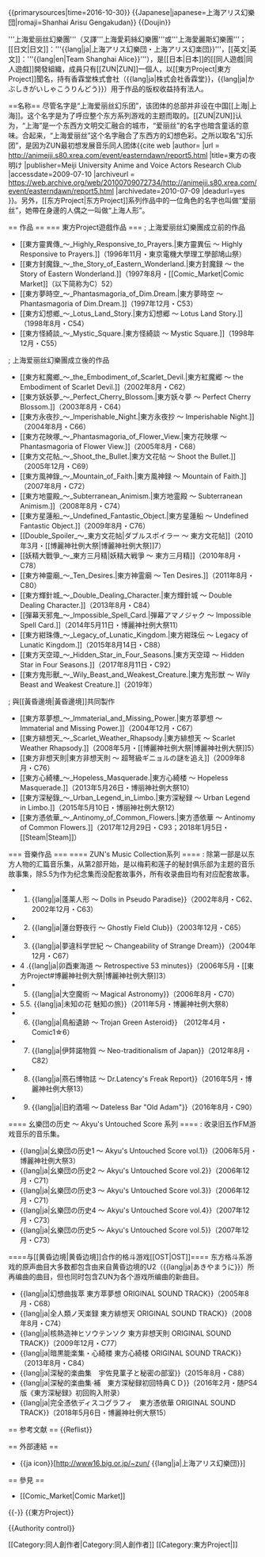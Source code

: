 {{primarysources|time=2016-10-30}}
{{Japanese|japanese=上海アリス幻樂団|romaji=Shanhai Arisu Gengakudan}}
{{Doujin}}

'''上海爱丽丝幻樂團'''（又譯'''上海愛莉絲幻樂團'''或'''上海愛麗斯幻樂團'''；[[日文|日文]]：'''{{lang|ja|上海アリス幻樂団・上海アリス幻楽団}}'''，[[英文|英文]]：'''{{lang|en|Team Shanghai Alice}}'''），是[[日本|日本]]的[[同人遊戲|同人遊戲]]開發組織，成員只有[[ZUN|ZUN]]一個人，以[[東方Project|東方Project]]聞名，持有香霖堂株式會社（{{lang|ja|株式会社香霖堂}}，{{lang|ja|かぶしきがいしゃこうりんどう}}）用于作品的版权收益持有法人。

==名称==
尽管名字是“上海爱丽丝幻乐团”，该团体的总部并非设在中国[[上海|上海]]。这个名字是为了呼应整个东方系列游戏的主题而取的。[[ZUN|ZUN]]认为，“上海”是一个东西方文明交汇融合的城市，“爱丽丝”的名字也暗含童话的意味。合起来，“上海爱丽丝”这个名字融合了东西方的幻想色彩。之所以取名“幻乐团”，是因为ZUN最初想发展音乐同人团体<ref name="dawn">{{cite web |author= |url = http://animeiji.s80.xrea.com/event/easterndawn/report5.html |title=東方の夜明け |publisher=Meiji University Anime and Voice Actors Research Club |accessdate=2009-07-10 |archiveurl = https://web.archive.org/web/20100709072734/http://animeiji.s80.xrea.com/event/easterndawn/report5.html |archivedate=2010-07-09 |deadurl=yes }}</ref>。另外，[[东方Project|东方Project]]系列作品中的一位角色的名字也叫做“爱丽丝”，她帶在身邊的人偶之一叫做“上海人形”。

== 作品 ==
=== 東方Project遊戲作品 ===
; 上海爱丽丝幻樂團成立前的作品
* [[東方靈異傳_～_Highly_Responsive_to_Prayers.|東方靈異伝 ～ Highly Responsive to Prayers.]]（1996年11月・東京電機大學理工學部鳩山祭）
* [[東方封魔錄_～_the_Story_of_Eastern_Wonderland.|東方封魔録 ～ the Story of Eastern Wonderland.]]（1997年8月・[[Comic_Market|Comic Market]]（以下简称为C）52）
* [[東方夢時空_～_Phantasmagoria_of_Dim.Dream.|東方夢時空 ～ Phantasmagoria of Dim.Dream.]]（1997年12月・C53）
* [[東方幻想鄉_～_Lotus_Land_Story.|東方幻想郷 ～ Lotus Land Story.]]（1998年8月・C54）
* [[東方怪綺談_～_Mystic_Square.|東方怪綺談 ～ Mystic Square.]]（1998年12月・C55）

; 上海爱丽丝幻樂團成立後的作品
* [[東方紅魔鄉_～_the_Embodiment_of_Scarlet_Devil.|東方紅魔郷 ～ the Embodiment of Scarlet Devil.]]（2002年8月・C62）
* [[東方妖妖夢_～_Perfect_Cherry_Blossom.|東方妖々夢 ～ Perfect Cherry Blossom.]]（2003年8月・C64）
* [[東方永夜抄_～_Imperishable_Night.|東方永夜抄 ～ Imperishable Night.]]（2004年8月・C66）
* [[東方花映塚_～_Phantasmagoria_of_Flower_View.|東方花映塚 ～ Phantasmagoria of Flower View.]]（2005年8月・C68）
* [[東方文花帖_～_Shoot_the_Bullet.|東方文花帖 ～ Shoot the Bullet.]]（2005年12月・C69）
* [[東方風神錄_～_Mountain_of_Faith.|東方風神録 ～ Mountain of Faith.]]（2007年8月・C72）
* [[東方地靈殿_～_Subterranean_Animism.|東方地霊殿 ～ Subterranean Animism.]]（2008年8月・C74）
* [[東方星蓮船_～_Undefined_Fantastic_Object.|東方星蓮船 ～ Undefined Fantastic Object.]]（2009年8月・C76）
* [[Double_Spoiler_～_東方文花帖|ダブルスポイラー ～ 東方文花帖]]（2010年3月・[[博麗神社例大祭|博麗神社例大祭]]7）
* [[妖精大戰爭_～_東方三月精|妖精大戦爭 ～ 東方三月精]]（2010年8月・C78）
* [[東方神靈廟_～_Ten_Desires.|東方神霊廟 ～ Ten Desires.]]（2011年8月・C80）
* [[東方輝針城_～_Double_Dealing_Character.|東方輝針城 ～ Double Dealing Character.]]（2013年8月・C84）
* [[彈幕天邪鬼_～_Impossible_Spell_Card.|弾幕アマノジャク ～ Impossible Spell Card.]]（2014年5月11日・博麗神社例大祭11）
* [[東方紺珠傳_～_Legacy_of_Lunatic_Kingdom.|東方紺珠伝 ～ Legacy of Lunatic Kingdom.]]（2015年8月14日・C88）
* [[東方天空璋_～_Hidden_Star_in_Four_Seasons.|東方天空璋 ～ Hidden Star in Four Seasons.]]（2017年8月11日・C92）
* [[東方鬼形獸_～_Wily_Beast_and_Weakest_Creature.|東方鬼形獣 ～ Wily Beast and Weakest Creature.]]（2019年）

; 與[[黃昏邊境|黃昏邊境]]共同製作
* [[東方萃夢想_～_Immaterial_and_Missing_Power.|東方萃夢想 ～ Immaterial and Missing Power.]]（2004年12月・C67）
* [[東方緋想天_～_Scarlet_Weather_Rhapsody.|東方緋想天 ～ Scarlet Weather Rhapsody.]]（2008年5月・[[博麗神社例大祭|博麗神社例大祭]]5）
* [[東方非想天則|東方非想天則 ～ 超弩級ギニョルの謎を追え]]（2009年8月・C76）
* [[東方心綺樓_～_Hopeless_Masquerade.|東方心綺楼 ～ Hopeless Masquerade.]]（2013年5月26日・博丽神社例大祭10）
* [[東方深秘錄_～_Urban_Legend_in_Limbo.|東方深秘録 ～ Urban Legend in Limbo.]]（2015年5月10日・博丽神社例大祭12）
* [[東方憑依華_～_Antinomy_of_Common_Flowers.|東方憑依華 ～ Antinomy of Common Flowers.]]（2017年12月29日・C93；2018年1月5日・[[Steam|Steam]]）

=== 音樂作品 ===
==== ZUN's Music Collection系列 ====
: 除第一部是以东方人物的汇篇音乐集，从第2部开始，是以梅莉和莲子的秘封俱乐部为主题的音乐故事集，除5.5为作为纪念集而没配套故事外，所有收录曲目均有对应配套故事。
* 1. {{lang|ja|蓬莱人形 ～ Dolls in Pseudo Paradise}}（2002年8月・C62、2002年12月・C63）
* 2. {{lang|ja|蓮台野夜行 ～ Ghostly Field Club}}（2003年12月・C65）
* 3. {{lang|ja|夢違科学世紀 ～ Changeability of Strange Dream}}（2004年12月・C67）
* 4 .{{lang|ja|卯酉東海道 ～ Retrospective 53 minutes}}（2006年5月・[[東方Project#博麗神社例大祭|博麗神社例大祭]]3）
* 5. {{lang|ja|大空魔術 ～ Magical Astronomy}}（2006年8月・C70）
* 5.5. {{lang|ja|未知の花 魅知の旅}}（2011年5月・博麗神社例大祭8）
* 6. {{lang|ja|鳥船遺跡 ～ Trojan Green Asteroid}} （2012年4月・Comic1☆6）
* 7. {{lang|ja|伊弉諾物質 ～ Neo-traditionalism of Japan}}（2012年8月・C82）
* 8. {{lang|ja|燕石博物誌 ～ Dr.Latency's Freak Report}}（2016年5月・博麗神社例大祭13）
* 9. {{lang|ja|旧約酒場 ～ Dateless Bar "Old Adam"}}（2016年8月・C90）

==== 幺樂団の历史 〜 Akyu's Untouched Score 系列 ====
: 收录旧五作FM游戏音乐的音乐集。
* {{lang|ja|幺樂団の历史1 ～ Akyu's Untouched Score vol.1}}（2006年5月・博麗神社例大祭3）
* {{lang|ja|幺樂団の历史2 ～ Akyu's Untouched Score vol.2}}（2006年12月・C71）
* {{lang|ja|幺樂団の历史3 ～ Akyu's Untouched Score vol.3}}（2006年12月・C71）
* {{lang|ja|幺樂団の历史4 ～ Akyu's Untouched Score vol.4}}（2007年12月・C73）
* {{lang|ja|幺樂団の历史5 ～ Akyu's Untouched Score vol.5}}（2007年12月・C73）

====与[[黄昏边境|黄昏边境]]合作的格斗游戏[[OST|OST]]====
东方格斗系游戏的原声曲目大多数都包含由来自黄昏边境的U2（{{lang|ja|あきやまうに}}）所再编曲的曲目，但也同时包含ZUN为各个游戏所编曲的新曲目。
* {{lang|ja|幻想曲抜萃 東方萃夢想 ORIGINAL SOUND TRACK}}（2005年8月・C68）
* {{lang|ja|全人類ノ天楽録 東方緋想天 ORIGINAL SOUND TRACK}}（2008年8月・C74）
* {{lang|ja|核熱造神ヒソウテンソク 東方非想天則 ORIGINAL SOUND TRACK}}（2009年12月・C77）
* {{lang|ja|暗黒能楽集・心綺楼 東方心綺楼 ORIGINAL SOUND TRACK}}（2013年8月・C84）
* {{lang|ja|深秘的楽曲集　宇佐見菫子と秘密の部室}}（2015年8月・C88）
* {{lang|ja|深秘的楽曲集·補　東方深秘録初回特典ＣＤ}}（2016年2月・随PS4版《東方深秘録》初回购入附录）
* {{lang|ja|完全憑依ディスコグラフィ　東方憑依華 ORIGINAL SOUND TRACK}}（2018年5月6日・博麗神社例大祭15）

== 参考文献 ==
{{Reflist}}

== 外部連結 ==
* {{ja icon}}[http://www16.big.or.jp/~zun/ {{lang|ja|上海アリス幻樂団}}]

== 參見 ==
* [[Comic_Market|Comic Market]]

{{-}}
{{東方Project}}

{{Authority control}}

[[Category:同人創作者|Category:同人創作者]]
[[Category:東方Project|]]